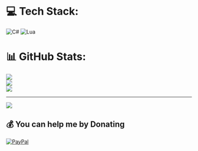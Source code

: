 
# 💻 Tech Stack:
![C#](https://img.shields.io/badge/c%23-%23239120.svg?style=for-the-badge&logo=c-sharp&logoColor=white) ![Lua](https://img.shields.io/badge/lua-%232C2D72.svg?style=for-the-badge&logo=lua&logoColor=white)
# 📊 GitHub Stats:
![](https://github-readme-stats.vercel.app/api?username=Paygammy&theme=dark&hide_border=false&include_all_commits=false&count_private=false)<br/>
![](https://github-readme-streak-stats.herokuapp.com/?user=Paygammy&theme=dark&hide_border=false)<br/>
![](https://github-readme-stats.vercel.app/api/top-langs/?username=Paygammy&theme=dark&hide_border=false&include_all_commits=false&count_private=false&layout=compact)

---
[![](https://visitcount.itsvg.in/api?id=Paygammy&icon=0&color=0)](https://visitcount.itsvg.in)

  ## 💰 You can help me by Donating
  [![PayPal](https://img.shields.io/badge/PayPal-00457C?style=for-the-badge&logo=paypal&logoColor=white)](https://paypal.me/Paygammy) 

  <!-- Proudly created with GPRM ( https://gprm.itsvg.in ) -->
